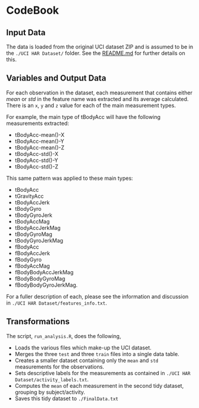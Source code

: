 # CodeBook

## Input Data

The data is loaded from the original UCI dataset ZIP and is assumed to be in the `./UCI HAR Dataset/` folder. See the [README.md](README.md) for further details on this.

## Variables and Output Data

For each observation in the dataset, each measurement that contains either _mean_ or _std_ in the feature name was extracted and its average calculated.  There is an `x`, `y` and `z` value for each of the main measurement types.

For example, the main type of tBodyAcc will have the following measurements extracted:

* tBodyAcc-mean()-X
* tBodyAcc-mean()-Y
* tBodyAcc-mean()-Z
* tBodyAcc-std()-X
* tBodyAcc-std()-Y
* tBodyAcc-std()-Z

This same pattern was applied to these main types:

* tBodyAcc
* tGravityAcc
* tBodyAccJerk
* tBodyGyro
* tBodyGyroJerk
* tBodyAccMag
* tBodyAccJerkMag
* tBodyGyroMag
* tBodyGyroJerkMag
* fBodyAcc
* fBodyAccJerk
* fBodyGyro
* fBodyAccMag
* fBodyBodyAccJerkMag
* fBodyBodyGyroMag
* fBodyBodyGyroJerkMag.

For a fuller description of each, please see the information and discussion in `./UCI HAR Dataset/features_info.txt`. 

## Transformations

The script, `run_analysis.R`, does the following,

* Loads the various files which make-up the UCI dataset.
* Merges the three `test` and three `train` files into a single data table.
* Creates a smaller dataset containing only the `mean` and `std` measurements for the observations.
* Sets descriptive labels for the measurements as contained in `./UCI HAR Dataset/activity_labels.txt`.
* Computes the `mean` of each measurement in the second tidy dataset, grouping by subject/activity.
* Saves this tidy dataset to `./FinalData.txt`
